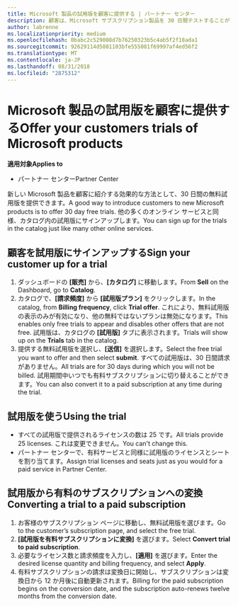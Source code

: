 ```yaml
---
title: Microsoft 製品の試用版を顧客に提供する | パートナー センター
description: 顧客は、Microsoft サブスクリプション製品を 30 日間テストすることができます。
author: labrenne
ms.localizationpriority: medium
ms.openlocfilehash: 0babc2c529008d7b76250323b5c4ab5f2f18ada1
ms.sourcegitcommit: 92629114d5081103bfe555081f69997af4ed56f2
ms.translationtype: MT
ms.contentlocale: ja-JP
ms.lasthandoff: 08/31/2018
ms.locfileid: "2875312"
---
```

# <a name="offer-your-customers-trials-of-microsoft-products"></a><span data-ttu-id="3fd8f-103">Microsoft 製品の試用版を顧客に提供する</span><span class="sxs-lookup"><span data-stu-id="3fd8f-103">Offer your customers trials of Microsoft products</span></span>

**<span data-ttu-id="3fd8f-104">適用対象</span><span class="sxs-lookup"><span data-stu-id="3fd8f-104">Applies to</span></span>**

-  <span data-ttu-id="3fd8f-105">パートナー センター</span><span class="sxs-lookup"><span data-stu-id="3fd8f-105">Partner Center</span></span>

<span data-ttu-id="3fd8f-106">新しい Microsoft 製品を顧客に紹介する効果的な方法として、30 日間の無料試用版を提供できます。</span><span class="sxs-lookup"><span data-stu-id="3fd8f-106">A good way to introduce customers to new Microsoft products is to offer 30 day free trials.</span></span> <span data-ttu-id="3fd8f-107">他の多くのオンライン サービスと同様、カタログ内の試用版にサインアップします。</span><span class="sxs-lookup"><span data-stu-id="3fd8f-107">You can sign up for the trials in the catalog just like many other online services.</span></span>  

## <a name="sign-your-customer-up-for-a-trial"></a><span data-ttu-id="3fd8f-108">顧客を試用版にサインアップする</span><span class="sxs-lookup"><span data-stu-id="3fd8f-108">Sign your customer up for a trial</span></span>

1.  <span data-ttu-id="3fd8f-109">ダッシュボードの **[販売]** から、**[カタログ]** に移動します。</span><span class="sxs-lookup"><span data-stu-id="3fd8f-109">From **Sell** on the Dashboard, go to **Catalog**.</span></span> 
2.  <span data-ttu-id="3fd8f-110">カタログで、**[請求頻度]** から **[試用版プラン]** をクリックします。</span><span class="sxs-lookup"><span data-stu-id="3fd8f-110">In the catalog, from **Billing frequency**, click **Trial offer**.</span></span> <span data-ttu-id="3fd8f-111">これにより、無料試用版の表示のみが有効になり、他の無料ではないプランは無効になります。</span><span class="sxs-lookup"><span data-stu-id="3fd8f-111">This enables only free trials to appear and disables other offers that are not free.</span></span> <span data-ttu-id="3fd8f-112">試用版は、カタログの **[試用版]** タブに表示されます。</span><span class="sxs-lookup"><span data-stu-id="3fd8f-112">Trials will show up on the **Trials** tab in the catalog.</span></span>
3.  <span data-ttu-id="3fd8f-113">提供する無料試用版を選択し、**[送信]** を選択します。</span><span class="sxs-lookup"><span data-stu-id="3fd8f-113">Select the free trial you want to offer and then select **submit**.</span></span> <span data-ttu-id="3fd8f-114">すべての試用版は、30 日間請求がありません。</span><span class="sxs-lookup"><span data-stu-id="3fd8f-114">All trials are for 30 days during which you will not be billed.</span></span> <span data-ttu-id="3fd8f-115">試用期間中いつでも有料サブスクリプションに切り替えることができます。</span><span class="sxs-lookup"><span data-stu-id="3fd8f-115">You can also convert it to a paid subscription at any time during the trial.</span></span>

## <a name="using-the-trial"></a><span data-ttu-id="3fd8f-116">試用版を使う</span><span class="sxs-lookup"><span data-stu-id="3fd8f-116">Using the trial</span></span>

- <span data-ttu-id="3fd8f-117">すべての試用版で提供されるライセンスの数は 25 です。</span><span class="sxs-lookup"><span data-stu-id="3fd8f-117">All trials provide 25 licenses.</span></span> <span data-ttu-id="3fd8f-118">これは変更できません。</span><span class="sxs-lookup"><span data-stu-id="3fd8f-118">You can't change this.</span></span>
- <span data-ttu-id="3fd8f-119">パートナー センターで、有料サービスと同様に試用版のライセンスとシートを割り当てます。</span><span class="sxs-lookup"><span data-stu-id="3fd8f-119">Assign trial licenses and seats just as you would for a paid service in Partner Center.</span></span>

## <a name="converting-a-trial-to-a-paid-subscription"></a><span data-ttu-id="3fd8f-120">試用版から有料のサブスクリプションへの変換</span><span class="sxs-lookup"><span data-stu-id="3fd8f-120">Converting a trial to a paid subscription</span></span>

1.  <span data-ttu-id="3fd8f-121">お客様のサブスクリプション ページに移動し、無料試用版を選びます。</span><span class="sxs-lookup"><span data-stu-id="3fd8f-121">Go to the customer’s subscription page, and select the free trial.</span></span>
2.  <span data-ttu-id="3fd8f-122">**[試用版を有料サブスクリプションに変換]** を選びます。</span><span class="sxs-lookup"><span data-stu-id="3fd8f-122">Select **Convert trial to paid subscription**.</span></span>
3.  <span data-ttu-id="3fd8f-123">必要なライセンス数と請求頻度を入力し、**[適用]** を選びます。</span><span class="sxs-lookup"><span data-stu-id="3fd8f-123">Enter the desired license quantity and billing frequency, and select **Apply**.</span></span>
4.  <span data-ttu-id="3fd8f-124">有料サブスクリプションの請求は変換日に開始し、サブスクリプションは変換日から 12 か月後に自動更新されます。</span><span class="sxs-lookup"><span data-stu-id="3fd8f-124">Billing for the paid subscription begins on the conversion date, and the subscription auto-renews twelve months from the conversion date.</span></span> 

